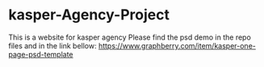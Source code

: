 # kasper-Agency-Project
This is a website for kasper agency
Please find the psd demo in the repo files and in the link bellow:
https://www.graphberry.com/item/kasper-one-page-psd-template
